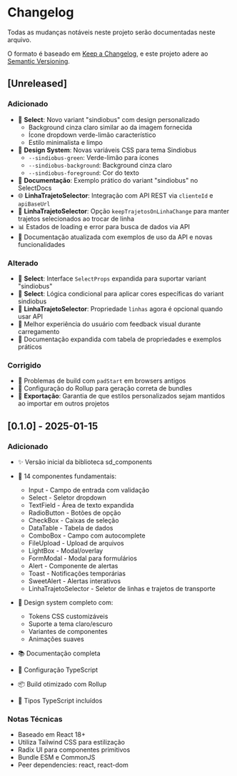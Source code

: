 # Changelog

Todas as mudanças notáveis neste projeto serão documentadas neste arquivo.

O formato é baseado em [Keep a Changelog](https://keepachangelog.com/en/1.0.0/),
e este projeto adere ao [Semantic Versioning](https://semver.org/spec/v2.0.0.html).

## [Unreleased]

### Adicionado
- 🎨 **Select**: Novo variant "sindiobus" com design personalizado
  - Background cinza claro similar ao da imagem fornecida
  - Ícone dropdown verde-limão característico
  - Estilo minimalista e limpo
- 🌈 **Design System**: Novas variáveis CSS para tema Sindiobus
  - `--sindiobus-green`: Verde-limão para ícones
  - `--sindiobus-background`: Background cinza claro
  - `--sindiobus-foreground`: Cor do texto
- 📖 **Documentação**: Exemplo prático do variant "sindiobus" no SelectDocs
- 🌐 **LinhaTrajetoSelector**: Integração com API REST via `clienteId` e `apiBaseUrl`
- 🔄 **LinhaTrajetoSelector**: Opção `keepTrajetosOnLinhaChange` para manter trajetos selecionados ao trocar de linha
- 📊 Estados de loading e error para busca de dados via API
- 📖 Documentação atualizada com exemplos de uso da API e novas funcionalidades

### Alterado
- 🔧 **Select**: Interface `SelectProps` expandida para suportar variant "sindiobus"
- 🎯 **Select**: Lógica condicional para aplicar cores específicas do variant sindiobus
- 🔧 **LinhaTrajetoSelector**: Propriedade `linhas` agora é opcional quando usar API
- 🎯 Melhor experiência do usuário com feedback visual durante carregamento
- 📝 Documentação expandida com tabela de propriedades e exemplos práticos

### Corrigido
- 🐛 Problemas de build com `padStart` em browsers antigos
- 🔨 Configuração do Rollup para geração correta de bundles
- 🎨 **Exportação**: Garantia de que estilos personalizados sejam mantidos ao importar em outros projetos

## [0.1.0] - 2025-01-15

### Adicionado  
- ✨ Versão inicial da biblioteca sd_components
- 🎯 14 componentes fundamentais:
  - Input - Campo de entrada com validação
  - Select - Seletor dropdown
  - TextField - Área de texto expandida
  - RadioButton - Botões de opção
  - CheckBox - Caixas de seleção
  - DataTable - Tabela de dados
  - ComboBox - Campo com autocomplete
  - FileUpload - Upload de arquivos
  - LightBox - Modal/overlay
  - FormModal - Modal para formulários
  - Alert - Componente de alertas
  - Toast - Notificações temporárias
  - SweetAlert - Alertas interativos
  - LinhaTrajetoSelector - Seletor de linhas e trajetos de transporte

- 🎨 Design system completo com:
  - Tokens CSS customizáveis
  - Suporte a tema claro/escuro
  - Variantes de componentes
  - Animações suaves

- 📚 Documentação completa
- 🔧 Configuração TypeScript
- 📦 Build otimizado com Rollup
- 🧪 Tipos TypeScript incluídos

### Notas Técnicas
- Baseado em React 18+
- Utiliza Tailwind CSS para estilização
- Radix UI para componentes primitivos
- Bundle ESM e CommonJS
- Peer dependencies: react, react-dom